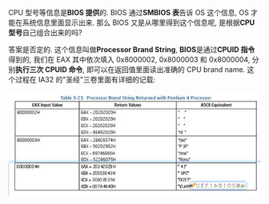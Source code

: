 
CPU 型号等信息是**BIOS 提供**的. BIOS 通过**SMBIOS 表**告诉 OS 这个信息, OS 才能在系统信息里面显示出来. 那么 BIOS 又是从哪里得到这个信息呢, 是根据**CPU 型号**自己组合出来的吗?

答案是否定的. 这个信息叫做**Processor Brand String**, **BIOS**是通过**CPUID 指令**得到的, 我们在 EAX 其中依次填入 0x8000002, 0x8000003 和 0x8000004, 分别**执行三次 CPUID 命令**, 即可以在返回值里面读出准确的 CPU brand name. 这个过程在 IA32 的"圣经"三卷里面有详细的记载:

![](./images/2019-04-23-11-19-21.png)
